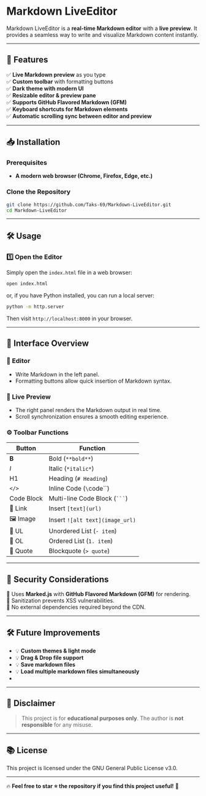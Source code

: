 # Markdown LiveEditor

Markdown LiveEditor is a **real-time Markdown editor** with a **live preview**. It provides a seamless way to write and visualize Markdown content instantly.

---

## 🚀 Features

✅ **Live Markdown preview** as you type\
✅ **Custom toolbar** with formatting buttons\
✅ **Dark theme with modern UI**\
✅ **Resizable editor & preview pane**\
✅ **Supports GitHub Flavored Markdown (GFM)**\
✅ **Keyboard shortcuts for Markdown elements**\
✅ **Automatic scrolling sync between editor and preview**

---

## 📥 Installation

### **Prerequisites**

- **A modern web browser (Chrome, Firefox, Edge, etc.)**

### **Clone the Repository**

```bash
git clone https://github.com/Taks-69/Markdown-LiveEditor.git
cd Markdown-LiveEditor
```

---

## 🛠 Usage

### **1️⃣ Open the Editor**

Simply open the `index.html` file in a web browser:

```bash
open index.html
```

or, if you have Python installed, you can run a local server:

```bash
python -m http.server
```

Then visit `http://localhost:8000` in your browser.

---

## 🎨 Interface Overview

### **📝 Editor**

- Write Markdown in the left panel.
- Formatting buttons allow quick insertion of Markdown syntax.

### **👀 Live Preview**

- The right panel renders the Markdown output in real time.
- Scroll synchronization ensures a smooth editing experience.

### **⚙️ Toolbar Functions**

| Button     | Function                        |
| ---------- | ------------------------------- |
| **B**      | Bold (`**bold**`)               |
| *I*        | Italic (`*italic*`)             |
| H1         | Heading (`# Heading`)           |
| `</>`      | Inline Code (`\`code\`\`)       |
| Code Block | Multi-line Code Block (` ``` `) |
| 🔗 Link    | Insert `[text](url)`            |
| 🖼 Image   | Insert `![alt text](image_url)` |
| 📑 UL      | Unordered List (`- item`)       |
| 🔢 OL      | Ordered List (`1. item`)        |
| 💬 Quote   | Blockquote (`> quote`)          |

---

## 🔐 Security Considerations

🔹 Uses **Marked.js** with **GitHub Flavored Markdown (GFM)** for rendering.\
🔹 Sanitization prevents XSS vulnerabilities.\
🔹 No external dependencies required beyond the CDN.

---

## 🛠 Future Improvements

- 💡 **Custom themes & light mode**
- 💡 **Drag & Drop file support**
- 💡 **Save markdown files**
- 💡 **Load multiple markdown files simultaneously**
- 
---

## 📜 Disclaimer

> This project is for **educational purposes only**. The author is **not responsible** for any misuse.

---

## 📚 License

This project is licensed under the GNU General Public License v3.0.

---

🔥 **Feel free to star ⭐ the repository if you find this project useful!** 🚀

